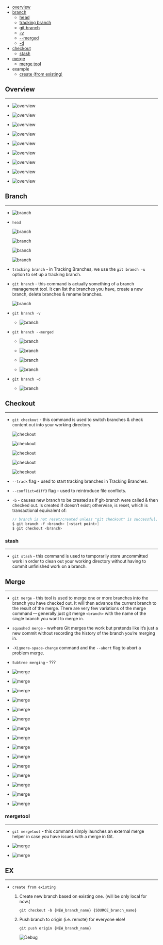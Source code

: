 * [overview](#overview)
* [branch](#branch)
    * [head](#head)
    * [tracking branch](#tracking-branch)
    * [git branch](#branch)
    * [-v](#branch-v)
    * [--merged](#branch-merged)
    * [-d](#branch-d)
* [checkout](#checkout)
    * [stash](#stash)
* [merge](#merge)
    * [merge tool](#merge-tool)
* example
    * [create (from existing)](#create-from-existing)

## Overview <a name="overview"></a>

---

* ![overview](./_asset/img/14.png)

* ![overview](./_asset/img/38.png)

* ![overview](./_asset/img/39.png)

* ![overview](./_asset/img/40.png)

* ![overview](./_asset/img/41.png)

* ![overview](./_asset/img/42.png)

* ![overview](./_asset/img/43.png)

* ![overview](./_asset/img/44.png)

* ![overview](./_asset/img/45.png)

## Branch <a name="branch"></a>

---

* ![branch](./_asset/img/01b.png)

* `head` <a name="head"></a>

    ![branch](./_asset/img/03.png)

    ![branch](./_asset/img/07.png)

    ![branch](./_asset/img/06.png)

    ![branch](./_asset/img/08.png)

* `tracking branch` - in Tracking Branches, we use the `git branch -u` option to set up a tracking branch.

* `git branch` - this command is actually something of a branch management tool. It can list the branches you have, create a new branch, delete branches & rename branches.

    ![branch](./_asset/img/02.png)

* `git branch -v`<a name="branch-v"></a>

    * ![branch](./_asset/img/32.png)

* `git branch --merged`<a name="branch-merged"></a>

    * ![branch](./_asset/img/33.png)

    * ![branch](./_asset/img/34.png)

    * ![branch](./_asset/img/35.png)

    * ![branch](./_asset/img/37.png)

* `git branch -d`<a name="branch-d"></a>

    * ![branch](./_asset/img/36.png)

## Checkout <a name="checkout"></a>

---

* `git checkout` - this command is used to switch branches & check content out into your working directory.

    ![checkout](./_asset/img/05.png)

    ![checkout](./_asset/img/09.png)

    ![checkout](./_asset/img/10.png)

    ![checkout](./_asset/img/11.png)

    ![checkout](./_asset/img/12.png)

* `--track` flag - used to start tracking branches in Tracking Branches.
* `--conflict=diff3` flag - used to reintroduce file conflicts.
* `-b` - causes new branch to be created as if git-branch were called & then checked out. Is created if doesn’t exist; otherwise, is reset, which is transactional equivalent of:

    ```c#
    // branch is not reset/created unless "git checkout" is successful.\
    $ git branch -f <branch> [<start point>]
    $ git checkout <branch>
    ```

### stash <a name="stash"></a>

---

* `git stash` - this command is used to temporarily store uncommitted work in order to clean out your working directory without having to commit unfinished work on a branch.

## Merge <a name="merge"></a>

---

* `git merge` - this tool is used to merge one or more branches into the branch you have checked out. It will then advance the current branch to the result of the merge.
There are very few variations of the merge command — generally just git merge `<branch>` with the name of the single branch you want to merge in.
* `squashed merge` - wwhere Git merges the work but pretends like it’s just a new commit without recording the history of the branch you’re merging in.
* `-Xignore-space-change` command and the `--abort` flag to abort a problem merge.
* `Subtree merging` - ???

* ![merge](./_asset/img/15.png)

* ![merge](./_asset/img/16.png)

* ![merge](./_asset/img/17.png)

* ![merge](./_asset/img/18.png)

* ![merge](./_asset/img/19.png)

* ![merge](./_asset/img/20.png)

* ![merge](./_asset/img/21.png)

* ![merge](./_asset/img/22.png)

* ![merge](./_asset/img/23.png)

* ![merge](./_asset/img/24.png)

* ![merge](./_asset/img/25.png)

* ![merge](./_asset/img/26.png)

* ![merge](./_asset/img/27.png)

* ![merge](./_asset/img/28.png)

* ![merge](./_asset/img/29.png)

### mergetool <a name="mergetool"></a>

---

* `git mergetool` - this command simply launches an external merge helper in case you have issues with a merge in Git.

* ![merge](./_asset/img/30.png)

* ![merge](./_asset/img/31.png)

## EX <a name="example"></a>

---

* `create from existing` <a name="create-from-existing"></a>

    1. Create new branch based on existing one. (will be only local for now.)

        ```git
        git checkout -b {NEW_branch_name} {SOURCE_branch_name}
        ```

    2. Push branch to origin (i.e. remote) for everyone else!

        ```git
        git push origin {NEW_branch_name}
        ```

        ![Debug](./_asset/img/01.png)